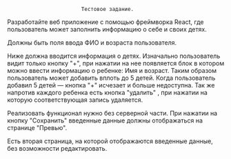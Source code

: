 							Тестовое задание.

Разработайте веб приложение с помощью фреймворка React, где пользователь может заполнить информацию о себе и своих детях.

Должны быть поля ввода ФИО и возраста пользователя.

Ниже должна вводится информация о детях. Изначально пользователь видит только кнопку "+", при нажатии на нее появляется блок в котором можно ввести информацию о ребенке: Имя и возраст. Таким образом пользователь может добавить вплоть до 5 детей. Когда пользователь добавил 5 детей — кнопка "+" исчезает и больше недоступна. Так же напротив каждого ребенка есть кнопка "удалить" , при нажатии на которую соответствующая запись удаляется.

Реализовать функционал нужно без серверной части. При нажатии на кнопку "Сохранить" введенные данные должны отображаться на странице "Превью".

 

Есть вторая страница, на которой отображаются введенные данные, без возможности редактировать.
